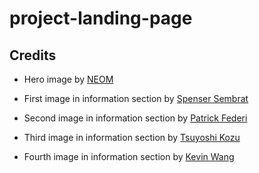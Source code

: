 # project-landing-page

## Credits

- Hero image by [NEOM](https://unsplash.com/photos/a-person-jumping-into-the-air-at-sunset-urBne08-lTQ)

- First image in information section by [Spenser Sembrat](https://unsplash.com/photos/japanese-restaurant-lanterns-glow-in-the-night-zNB5FW27VBo)

- Second image in information section by [Patrick Federi](https://unsplash.com/photos/an-empty-food-stand-sits-on-a-sunny-boardwalk-B5LEuOMhvg8)

- Third image in information section by [Tsuyoshi Kozu](https://unsplash.com/photos/urban-streetscape-with-buildings-and-road-9luf51j0R-0)

- Fourth image in information section by [Kevin Wang](https://unsplash.com/photos/a-crowded-street-in-a-city-at-night-sU-6QxzScaQ)